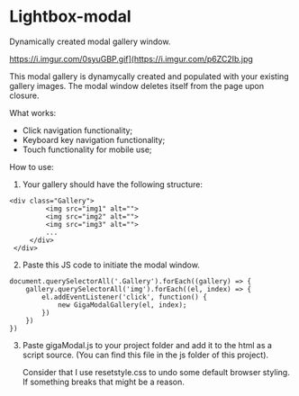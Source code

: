 # Lightbox-modal
Dynamically created modal gallery window.

https://i.imgur.com/0syuGBP.gif](https://i.imgur.com/p6ZC2Ib.jpg

This modal gallery is dynamycally created and populated with your existing gallery images.
The modal window deletes itself from the page upon closure.

What works:

- Click navigation functionality;
- Keyboard key navigation functionality;
- Touch functionality for mobile use;

How to use:

1. Your gallery should have the following structure:

 ```
 <div class="Gallery">
          <img src="img1" alt="">
          <img src="img2" alt="">
          <img src="img3" alt="">
          ...
      </div>
  </div>
```

2. Paste this JS code to initiate the modal window.

```
document.querySelectorAll('.Gallery').forEach((gallery) => {
    gallery.querySelectorAll('img').forEach((el, index) => {
        el.addEventListener('click', function() {
            new GigaModalGallery(el, index);
        })
    })
})

```

3. Paste gigaModal.js to your project folder and add it to the html as a script source. (You can find this file in the js folder of this project).

   Consider that I use resetstyle.css to undo some default browser styling. If something breaks that might be a reason.


